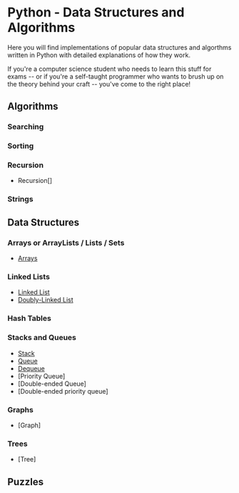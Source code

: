 # Python - Data Structures and Algorithms

Here you will find implementations of popular data structures and algorthms written in Python with detailed explanations of how they work.

If you're a computer science student who needs to learn this stuff for exams -- or if you're a self-taught programmer who wants to brush up on the theory behind your craft -- you've come to the right place!

## Algorithms

### Searching

### Sorting

### Recursion
 - Recursion[]

### Strings

## Data Structures

### Arrays or ArrayLists / Lists / Sets
- [Arrays](Array)

### Linked Lists
- [Linked List](Linked%20List) 
- [Doubly-Linked List](Doubly-Linked%20List)

### Hash Tables

### Stacks and Queues
- [Stack](Stack)
- [Queue](Queue)
- [Dequeue](Dequeue)
- [Priority Queue]
- [Double-ended Queue]
- [Double-ended priority queue]

### Graphs
- [Graph] 

### Trees
- [Tree]

## Puzzles